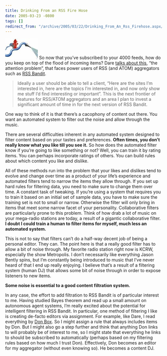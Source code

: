 ```yaml
---
title: Drinking From an RSS Fire Hose
date: 2005-03-23 -0800
tags: []
redirect_from: "/archive/2005/03/22/Drinking_From_An_Rss_Firehose.aspx/"
---
```


![Firehose](/images/firehose.jpg) So now that you’ve subscribed to your
4000 feeds, how do you keep on top of the flood of incoming items? Dare
[talks about
this](http://www.25hoursaday.com/weblog/PermaLink.aspx?guid=14d0413e-d0dc-4382-9ee9-57e95d7b3544 "Nightcrawler Thoughts"),
“the attention problem”, that faces power users of RSS (and ATOM)
aggregators such as [RSS Bandit](http://www.rssbandit.org/).

> Ideally a user should be able to tell a client, “Here are the sites
> I’m interested in, here are the topics I’m interested in, and now only
> show me stuff I’d find interesting or important”. This is the next
> frontier of features for RSS/ATOM aggregators and an area I plan to
> invest a significant amount of time in for the next version of RSS
> Bandit.

One way to think of it is that there’s a cacophony of content out there.
You want an automated system to filter out the noise and allow through
the music.

There are several difficulties inherent in any automated system designed
to filter content based on your tastes and preferences. **Often times,
you don’t really know what you like till you see it.** So how does the
automated filter know if you’re going to like something or not? Well,
you can train it by rating items. You can perhaps incorporate ratings of
others. You can build rules about which content you like and dislike.

All of these methods run into the problem that your likes and dislikes
tend to evolve and change over time as a product of your life’s
experience and automated filters tend to narrow the items they allow
through. If you set up hard rules for filtering data, you need to make
sure to change them over time. A constant task of tweaking. If you’re
using a system that requires you to train it based on an initial set of
sample data, you have to make sure the training set is not to small or
narrow. Otherwise the filter will only bring in items that meet some
narrow facet of your personality. Collaborative filters are particularly
prone to this problem. Think of how drab a lot of music on your
mega-radio stations are today, a result of a gigantic collaborative
filter. **I doubt I could train a human to filter items for myself, much
less an automated system.**

This is not to say that filters can’t do a half-way decent job of being
a personal editor. They can. The point here is that a really good filter
has to allow a bit of noise through. My favorite radio station right now
is KCRW, especially the show Metropolis. I don’t necessarily like
everything Jason Bently spins, but I’m constantly being introduced to
music that I’ve never heard of that I end up really enjoying. I believe
that’s a result of a filtering system (human DJ) that allows some bit of
noise through in order to expose listeners to new items.

**Some noise is essential to a good content filtration system.**

In any case, the effort to add filtration to RSS Bandit is of particular
interest to me. Having studied Bayes theorem and read up a small amount
on autonomous agent systems, I’m really excited about the potential for
intelligent filtering in RSS Bandit. In particular, one method of
filtering I like is creating de-facto editors via assignment. For
example, like Dare, I read everything by [Don
Box](http://pluralsight.com/blogs/dbox/). So I might assign a rule that
always includes items by Don. But I might also go a step further and
think that anything Don links to will probably be of interest to me, so
I might state that everything he links to should be subscribed to
automatically (perhaps based on my filtering rules based on how much I
trust Don). Effectively, Don becomes an editor for my aggregator
(without even knowing so). He becomes a content DJ.

